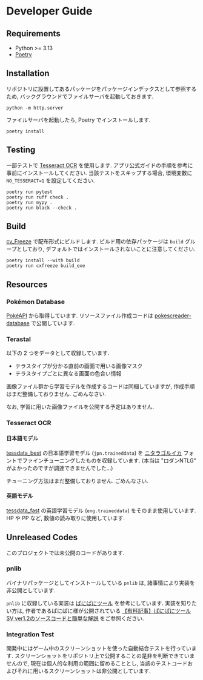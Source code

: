 # Developer Guide

## Requirements

- Python >= 3.13
- [Poetry](https://python-poetry.org/)

## Installation

リポジトリに設置してあるパッケージをパッケージインデックスとして参照するため,
バックグラウンドでファイルサーバを起動しておきます.

```shell
python -m http.server
```

ファイルサーバを起動したら, Poetry でインストールします.

```shell
poetry install
```

## Testing

一部テストで
[Tesseract OCR](https://github.com/tesseract-ocr/tesseract)
を使用します. アプリ公式ガイドの手順を参考に事前にインストールしてください.
当該テストをスキップする場合, 環境変数に
`NO_TESSERACT=1` を設定してください.

```shell
poetry run pytest
poetry run ruff check .
poetry run mypy .
poetry run black --check .
```

## Build

[cv_Freeze](https://cx-freeze.readthedocs.io/en/stable/)
で配布形式にビルドします. ビルド用の依存パッケージは
`build` グループとしており, デフォルトではインストールされないことに注意してください.

```shell
poetry install --with build
poetry run cxfreeze build_exe
```

## Resources

### Pokémon Database

[PokéAPI](https://pokeapi.co/) から取得しています.
リソースファイル作成コードは
[pokescreader-database](https://github.com/takosavi/pokescreader-database)
で公開しています.

### Terastal

以下の 2 つをデータとして収録しています.

- テラスタイプが分かる直前の画面で用いる画像マスク
- テラスタイプごとに異なる画面の色合い情報

画像ファイル群から学習モデルを作成するコードは同梱していますが,
作成手順はまだ整備しておりません. ごめんなさい.

なお, 学習に用いた画像ファイルを公開する予定はありません.

### Tesseract OCR

#### 日本語モデル

[tessdata_best](https://github.com/tesseract-ocr/tessdata_best/)
の日本語学習モデル (`jpn.traineddata`) を
[ニタラゴルイカ](https://www.type-labo.jp/Hanpunitalago.html)
フォントでファインチューニングしたものを収録しています.
(本当は "ロダンNTLG" がよかったのですが調達できませんでした...)

チューニング方法はまだ整備しておりません. ごめんなさい.

#### 英語モデル

[tessdata_fast](https://github.com/tesseract-ocr/tessdata_fast)
の英語学習モデル (`eng.traineddata`) をそのまま使用しています.
HP や PP など, 数値の読み取りに使用しています.

## Unreleased Codes

このプロジェクトでは未公開のコードがあります.

### pnlib

バイナリパッケージとしてインストールしている `pnlib` は,
諸事情により実装を非公開としています.

`pnlib` に収録している実装は
[ぱにぱにツール](https://www.panipanipanipa.com/entry/2022/12/22/193408)
を参考にしています. 実装を知りたい方は,
作者であるぱにぱに様が公開されている
[【有料記事】ぱにぱにツールSV ver1.2のソースコードと簡単な解説](https://note.com/panipani67/n/n067ff33fee74)
をご参照ください.

### Integration Test

開発中にはゲーム中のスクリーンショットを使った自動結合テストを行っています.
スクリーンショットをリポジトリ上で公開することの是非を判断できていませんので,
現在は個人的な利用の範囲に留めることとし,
当該のテストコードおよびそれに用いるスクリーンショットは非公開としています.
